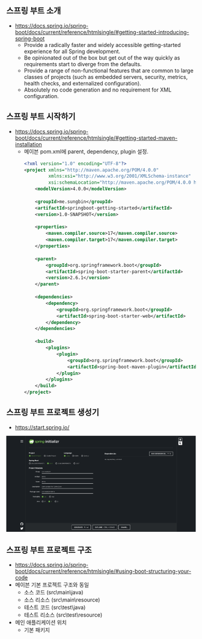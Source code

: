 ## 스프링 부트 소개
- https://docs.spring.io/spring-boot/docs/current/reference/htmlsingle/#getting-started-introducing-spring-boot
    * Provide a radically faster and widely accessible getting-started experience for all Spring development.
    * Be opinionated out of the box but get out of the way quickly as requirements start to diverge from the defaults.
    * Provide a range of non-functional features that are common to large classes of projects (such as embedded servers, security, metrics, health checks, and externalized configuration).
    * Absolutely no code generation and no requirement for XML configuration.

## 스프링 부트 시작하기
- https://docs.spring.io/spring-boot/docs/current/reference/htmlsingle/#getting-started-maven-installation
  - 메이븐 pom.xml에 parent, dependency, plugin 설정.
    ```xml
    <?xml version="1.0" encoding="UTF-8"?>
    <project xmlns="http://maven.apache.org/POM/4.0.0"
             xmlns:xsi="http://www.w3.org/2001/XMLSchema-instance"
             xsi:schemaLocation="http://maven.apache.org/POM/4.0.0 http://maven.apache.org/xsd/maven-4.0.0.xsd">
        <modelVersion>4.0.0</modelVersion>
  
        <groupId>me.sungbin</groupId>
        <artifactId>springboot-getting-started</artifactId>
        <version>1.0-SNAPSHOT</version>
  
        <properties>
            <maven.compiler.source>17</maven.compiler.source>
            <maven.compiler.target>17</maven.compiler.target>
        </properties>
  
        <parent>
            <groupId>org.springframework.boot</groupId>
            <artifactId>spring-boot-starter-parent</artifactId>
            <version>2.6.1</version>
        </parent>
  
        <dependencies>
            <dependency>
                <groupId>org.springframework.boot</groupId>
                <artifactId>spring-boot-starter-web</artifactId>
            </dependency>
        </dependencies>
  
        <build>
            <plugins>
                <plugin>
                    <groupId>org.springframework.boot</groupId>
                    <artifactId>spring-boot-maven-plugin</artifactId>
                </plugin>
            </plugins>
        </build>
    </project>
    ```
## 스프링 부트 프로젝트 생성기
- https://start.spring.io/

![](./img01.png)


## 스프링 부트 프로젝트 구조
- https://docs.spring.io/spring-boot/docs/current/reference/htmlsingle/#using-boot-structuring-your-code
- 메이븐 기본 프로젝트 구조와 동일
  * 소스 코드 (src\main\java)
  * 소스 리소스 (src\main\resource)
  * 테스트 코드 (src\test\java)
  * 테스트 리소스 (src\test\resource)
- 메인 애플리케이션 위치 
  * 기본 패키지
